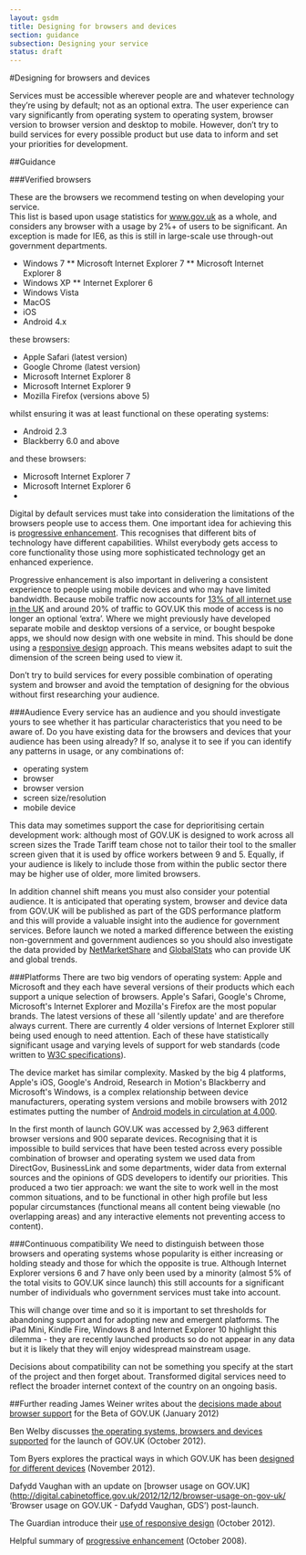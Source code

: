 ```yaml
---
layout: gsdm
title: Designing for browsers and devices
section: guidance
subsection: Designing your service
status: draft
---
```

    
#Designing for browsers and devices

Services must be accessible wherever people are and whatever technology they’re using by default; not as an optional extra. The user experience can vary significantly from operating system to operating system, browser version to browser version and desktop to mobile. However, don’t try to build services for every possible product but use data to inform and set your priorities for development.

##Guidance

###Verified browsers 

These are the browsers we recommend testing on when developing your service.  
This list is based upon usage statistics for www.gov.uk as a whole, and considers any browser with a usage by 2%+ of users to be significant. 
An exception is made for IE6, as this is still in large-scale use through-out government departments.


* Windows 7
** Microsoft Internet Explorer 7
** Microsoft Internet Explorer 8
* Windows XP
** Internet Explorer 6
* Windows Vista
* MacOS
* iOS
* Android 4.x

these browsers:
* Apple Safari (latest version)
* Google Chrome (latest version)
* Microsoft Internet Explorer 8
* Microsoft Internet Explorer 9
* Mozilla Firefox (versions above 5)

whilst ensuring it was at least functional on these operating systems:
* Android 2.3
* Blackberry 6.0 and above

and these browsers:
* Microsoft Internet Explorer 7
* Microsoft Internet Explorer 6
* 
Digital by default services must take into consideration the limitations of the browsers people use to access them. One important idea for achieving this is [progressive enhancement](http://en.wikipedia.org/wiki/Progressive_enhancement 'Progressive enhancement - Wikipedia'). This recognises that different bits of technology have different capabilities. Whilst everybody gets access to core functionality those using more sophisticated technology get an enhanced experience.

Progressive enhancement is also important in delivering a consistent experience to people using mobile devices and who may have limited bandwidth. Because mobile traffic now accounts for [13% of all internet use in the UK](http://gs.statcounter.com/#mobile_vs_desktop-GB-monthly-201211-201211-bar 'Mobile vs Desktop in United Kingdom on November 2012 | Statcounter Global Stats') and around 20% of traffic to GOV.UK this mode of access is no longer an optional ‘extra’. Where we might previously have developed separate mobile and desktop versions of a service, or bought bespoke apps, we should now design with one website in mind. This should be done using a [responsive design](http://en.wikipedia.org/wiki/Responsive_design 'Responsive Web Design - Wikipedia') approach. This means websites adapt to suit the dimension of the screen being used to view it.

Don’t try to build services for every possible combination of operating system and browser and avoid the temptation of designing for the obvious without first researching your audience.

###Audience
Every service has an audience and you should investigate yours to see whether it has particular characteristics that you need to be aware of. Do you have existing data for the browsers and devices that your audience has been using already? If so, analyse it to see if you can identify any patterns in usage, or any combinations of:
* operating system  
* browser
* browser version
* screen size/resolution
* mobile device

This data may sometimes support the case for deprioritising certain development work: although most of GOV.UK is designed to work across all screen sizes the Trade Tariff team chose not to tailor their tool to the smaller screen given that it is used by office workers between 9 and 5. Equally, if your audience is likely to include those from within the public sector there may be higher use of older, more limited browsers.

In addition channel shift means you must also consider your potential audience. It is anticipated that operating system, browser and device data from GOV.UK will be published as part of the GDS performance platform and this will provide a valuable insight into the audience for government services. Before launch we noted a marked difference between the existing non-government and government audiences so you should also investigate the data provided by [NetMarketShare](http://www.netmarketshare.com 'NetMarketShare') and [GlobalStats](http://gs.statcounter.com 'Statcounter GlobalStats') who can provide UK and global trends.

###Platforms
There are two big vendors of operating system: Apple and Microsoft and they each have several versions of their products which each support a unique selection of browsers. Apple's Safari, Google's Chrome, Microsoft's Internet Explorer and Mozilla's Firefox are the most popular brands. The latest versions of these all 'silently update' and are therefore always current. There are currently 4 older versions of Internet Explorer still being used enough to need attention. Each of these have statistically significant usage and varying levels of support for web standards (code written to [W3C specifications](http://www.w3.org/standards/ 'Standards - W3C')).

The device market has similar complexity. Masked by the big 4 platforms, Apple's iOS, Google's Android, Research in Motion's Blackberry and Microsoft's Windows, is a complex relationship between device manufacturers, operating system versions and mobile browsers with 2012 estimates putting the number of [Android models in circulation at 4,000](http://opensignalmaps.com/reports/fragmentation.php 'Android device fragmentation - OpenSignalMaps').

In the first month of launch GOV.UK was accessed by 2,963 different browser versions and 900 separate devices. Recognising that it is impossible to build services that have been tested across every possible combination of browser and operating system we used data from DirectGov, BusinessLink and some departments, wider data from external sources and the opinions of GDS developers to identify our priorities. This produced a two tier approach: we want the site to work well in the most common situations, and to be functional in other high profile but less popular circumstances (functional means all content being viewable (no overlapping areas) and any interactive elements not preventing access to content).



###Continuous compatibility
We need to distinguish between those browsers and operating systems whose popularity is either increasing or holding steady and those for which the opposite is true. Although Internet Explorer versions 6 and 7 have only been used by a minority (almost 5% of the total visits to GOV.UK since launch) this still accounts for a significant number of individuals who government services must take into account. 

This will change over time and so it is important to set thresholds for abandoning support and for adopting new and emergent platforms. The iPad Mini, Kindle Fire, Windows 8 and Internet Explorer 10 highlight this dilemma - they are recently launched products so do not appear in any data but it is likely that they will enjoy widespread mainstream usage. 

Decisions about compatibility can not be something you specify at the start of the project and then forget about. Transformed digital services need to reflect the broader internet context of the country on an ongoing basis.

##Further reading
James Weiner writes about the [decisions made about browser support](http://digital.cabinetoffice.gov.uk/2012/01/25/support-for-browsers/ 'Support for browsers - James Weiner, GDS') for the Beta of GOV.UK (January 2012)

Ben Welby discusses [the operating systems, browsers and devices supported](http://digital.cabinetoffice.gov.uk/2012/10/11/what-devices-are-we-supporting-at-launch-and-why/ 'What devices are we supporting at launch, and why? - Ben Welby, GDS') for the launch of GOV.UK (October 2012).

Tom Byers explores the practical ways in which GOV.UK has been [designed for different devices](http://digital.cabinetoffice.gov.uk/2012/11/02/designing-for-different-devices/ 'Designing for different devices - Tom Byers, GDS') (November 2012).

Dafydd Vaughan with an update on [browser usage on GOV.UK](http://digital.cabinetoffice.gov.uk/2012/12/12/browser-usage-on-gov-uk/ ‘Browser usage on GOV.UK - Dafydd Vaughan, GDS’) post-launch.

The Guardian introduce their [use of responsive design](http://www.guardian.co.uk/help/developer-blog/2012/oct/18/responsive-design-guardian-introduction 'Responsive design at the Guardian: an introduction') (October 2012).

Helpful summary of [progressive enhancement](http://www.alistapart.com/articles/understandingprogressiveenhancement/ 'Understanding progressive enhancement') (October 2008).

